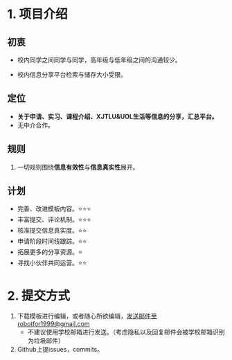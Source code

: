 # 1. 项目介绍

## 初衷

- 校内同学之间同学与同学，高年级与低年级之间的沟通较少。

- 校内信息分享平台检索与储存大小受限。

## 定位

- **关于申请、实习、课程介绍、XJTLU&UOL生活等信息的分享，汇总平台。**
- 无中介合作。

## 规则

1. 一切规则围绕**信息有效性**与**信息真实性**展开。

## 计划

- 完善、改进模板内容。:star::star::star:
- 丰富提交、评论机制。:star::star::star:
- 核准提交信息真实度。:star::star:
- 申请阶段时间线跟踪。:star::star:
- 拓展更多的分享资源。:star:
- 寻找小伙伴共同运营。:star::star:

# 2. 提交方式

1. 下载模板进行编辑，或者随心所欲编辑，发送邮件至robotfor1999@gmail.com
   - 不建议使用学校邮箱进行发送。（考虑隐私以及回复邮件会被学校邮箱识别为垃圾邮件）
3. Github上提issues，commits。

